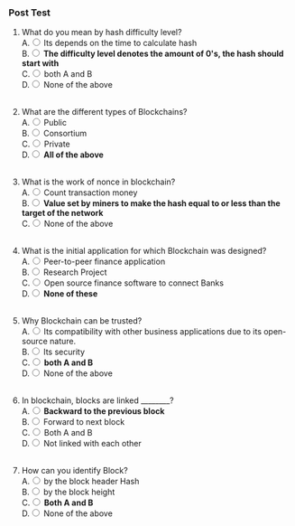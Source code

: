 ### Post Test
1. What do you mean by hash difficulty level?
                        <br>
                        A.<input type="radio" name="but" id="rb11" onclick="click1();">&nbsp;Its depends on the time to calculate hash
                        <br>
                        B.<input type="radio" name="but" id="rb12" onclick="click1();">&nbsp;**The difficulty level denotes the amount of 0's, the hash should start with**
                        <br>
                        C.<input type="radio" name="but" id="rb13" onclick="click1();">&nbsp;both A and B
                        <br>
                        D.<input type="radio" name="but" id="rb14" onclick="click1();">&nbsp;None of the above
                        <br>
                        <p id = "p1"></p>
                        <br>
2. What are the different types of Blockchains?
                        <br>
                        A.<input type="radio" name="but" id="rb11" onclick="click1();">&nbsp;Public
                        <br>
                        B.<input type="radio" name="but" id="rb12" onclick="click1();">&nbsp;Consortium
                        <br>
                        C.<input type="radio" name="but" id="rb13" onclick="click1();">&nbsp;Private
                        <br>
                        D.<input type="radio" name="but" id="rb14" onclick="click1();">&nbsp;**All of the above**
                        <br>
                        <p id = "p1"></p>
                        <br>
3. What is the work of nonce in blockchain?
                        <br>
                        A.<input type="radio" name="but" id="rb11" onclick="click1();">&nbsp;Count transaction money
                        <br>
                        B.<input type="radio" name="but" id="rb12" onclick="click1();">&nbsp;**Value set by miners to make the hash equal to or less than the target of the network**
                        <br>
                        C.<input type="radio" name="but" id="rb13" onclick="click1();">&nbsp;None of the above
                        <br>
                        <p id = "p1"></p>
                        <br>
4. What is the initial application for which Blockchain was designed?
                        <br>
                        A.<input type="radio" name="but" id="rb11" onclick="click1();">&nbsp;Peer-to-peer finance application
                        <br>
                        B.<input type="radio" name="but" id="rb12" onclick="click1();">&nbsp;Research Project
                        <br>
                        C.<input type="radio" name="but" id="rb13" onclick="click1();">&nbsp;Open source finance software to connect Banks
                        <br>
                        D.<input type="radio" name="but" id="rb14" onclick="click1();">&nbsp;**None of these**
                        <br>
                        <p id = "p1"></p>
                        <br>
5. Why Blockchain can be trusted?
                        <br>
                        A.<input type="radio" name="but" id="rb11" onclick="click1();">&nbsp;Its compatibility with other business applications due to its open-source nature.
                        <br>
                        B.<input type="radio" name="but" id="rb12" onclick="click1();">&nbsp;Its security
                        <br>
                        C.<input type="radio" name="but" id="rb13" onclick="click1();">&nbsp;**both A and B**
                        <br>
                        D.<input type="radio" name="but" id="rb14" onclick="click1();">&nbsp;None of the above
                        <br>
                        <p id = "p1"></p>
                        <br>
6.  In blockchain, blocks are linked ________?
                        <br>
                        A.<input type="radio" name="but" id="rb11" onclick="click1();">&nbsp;**Backward to the previous block**
                        <br>
                        B.<input type="radio" name="but" id="rb12" onclick="click1();">&nbsp;Forward to next block
                        <br>
                        C.<input type="radio" name="but" id="rb13" onclick="click1();">&nbsp;Both A and B
                        <br>
                        D.<input type="radio" name="but" id="rb14" onclick="click1();">&nbsp;Not linked with each other
                        <br>
                        <p id = "p1"></p>
                        <br>
7. How can you identify Block?
                        <br>
                        A.<input type="radio" name="but" id="rb11" onclick="click1();">&nbsp;by the block header Hash 
                        <br>
                        B.<input type="radio" name="but" id="rb12" onclick="click1();">&nbsp;by the block height
                        <br>
                        C.<input type="radio" name="but" id="rb13" onclick="click1();">&nbsp;**Both A and B**
                        <br>
                        D.<input type="radio" name="but" id="rb14" onclick="click1();">&nbsp;None of the above
                        <br>
                        <p id = "p1"></p>
                        <br>
                        